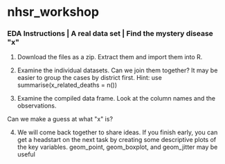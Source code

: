 # nhsr_workshop

### EDA Instructions | A real data set | Find the mystery disease "x"

1. Download the files as a zip. Extract them and import them into R.

1. Examine the individual datasets. Can we join them together? It may be easier to group the cases by district first. Hint: use summarise(x_related_deaths = n())

1. Examine the compiled data frame. Look at the column names and the observations. 

Can we make a guess at what "x" is?

4. We will come back together to share ideas. If you finish early, you can get a headstart on the next task by creating some descriptive plots of the key variables. geom_point, geom_boxplot, and geom_jitter may be useful
